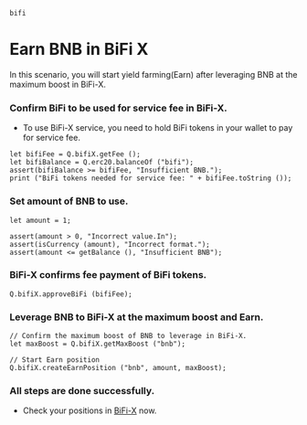 ```meta-Currency
bifi
```

# Earn BNB in BiFi X

In this scenario, you will start yield farming(Earn) after leveraging BNB at the maximum boost in BiFi-X.

### Confirm BiFi to be used for service fee in BiFi-X.

- To use BiFi-X service, you need to hold BiFi tokens in your wallet to pay for service fee.

```output-Dynamic
let bifiFee = Q.bifiX.getFee ();
let bifiBalance = Q.erc20.balanceOf ("bifi");
assert(bifiBalance >= bifiFee, "Insufficient BNB.");
print ("BiFi tokens needed for service fee: " + bifiFee.toString ());
```

### Set amount of BNB to use.

```input BNB
let amount = 1;
```

```input-Verify
assert(amount > 0, "Incorrect value.In");
assert(isCurrency (amount), "Incorrect format.");
assert(amount <= getBalance (), "Insufficient BNB");
```

### BiFi-X confirms fee payment of BiFi tokens.

```taster
Q.bifiX.approveBiFi (bifiFee);
```

### Leverage BNB to BiFi-X at the maximum boost and Earn.

```taster
// Confirm the maximum boost of BNB to leverage in BiFi-X.
let maxBoost = Q.bifiX.getMaxBoost ("bnb");

// Start Earn position
Q.bifiX.createEarnPosition ("bnb", amount, maxBoost);
```

### All steps are done successfully.

- Check your positions in [BiFi-X](https://x.bifi.finance/) now.


